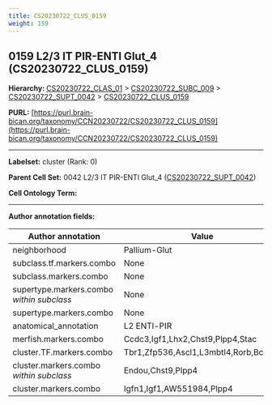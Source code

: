 ```yaml
---
title: CS20230722_CLUS_0159
weight: 159
---
```

## 0159 L2/3 IT PIR-ENTl Glut_4 (CS20230722_CLUS_0159)
<b>Hierarchy: </b>
[CS20230722_CLAS_01](../CS20230722_CLAS_01) >
[CS20230722_SUBC_009](../CS20230722_SUBC_009) >
[CS20230722_SUPT_0042](../CS20230722_SUPT_0042) >
[CS20230722_CLUS_0159](../CS20230722_CLUS_0159)

**PURL:** [https://purl.brain-bican.org/taxonomy/CCN20230722/CS20230722_CLUS_0159](https://purl.brain-bican.org/taxonomy/CCN20230722/CS20230722_CLUS_0159)

---


**Labelset:** cluster (Rank: 0)

**Parent Cell Set:** 0042 L2/3 IT PIR-ENTl Glut_4 ([CS20230722_SUPT_0042](../CS20230722_SUPT_0042))



**Cell Ontology Term:** 

[MARKER GENES.]: #


---

[TRANSFERRED ANNOTATIONS.]: #


[AUTHOR ANNOTATION FIELDS.]: #


**Author annotation fields:**

| Author annotation | Value |
|-------------------|-------|
|neighborhood|Pallium-Glut|
|subclass.tf.markers.combo|None|
|subclass.markers.combo|None|
|supertype.markers.combo _within subclass_|None|
|supertype.markers.combo|None|
|anatomical_annotation|L2 ENTl-PIR|
|merfish.markers.combo|Ccdc3,Igf1,Lhx2,Chst9,Plpp4,Stac|
|cluster.TF.markers.combo|Tbr1,Zfp536,Ascl1,L3mbtl4,Rorb,Bcl11b|
|cluster.markers.combo _within subclass_|Endou,Chst9,Plpp4|
|cluster.markers.combo|Igfn1,Igf1,AW551984,Plpp4|
